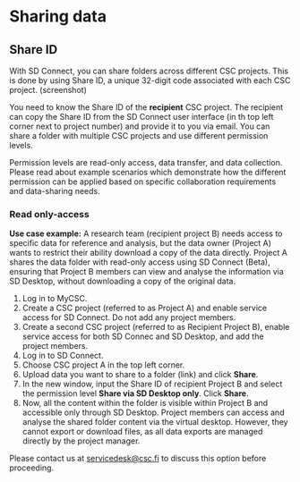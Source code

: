 # Sharing data

## Share ID 

With SD Connect, you can share folders across different CSC projects. This is done by using Share ID, a unique 32-digit code associated with each CSC project. (screenshot)

You need to know the Share ID of the **recipient** CSC project. The recipient can copy the Share ID from the SD Connect user interface (in th top left corner next to project number) and provide it to you via email. You can share a folder with multiple CSC projects and use different permission levels.

Permission levels are read-only access, data transfer, and data collection. Please read about example scenarios which  demonstrate how the different permission can be applied based on specific collaboration requirements and data-sharing needs.

### Read only-access

**Use case example:** A research team (recipient project B) needs access to specific data for reference and analysis, but the data owner (Project A) wants to restrict their ability download a copy of the data directly. Project A shares the data folder with read-only access using SD Connect (Beta), ensuring that Project B members can view and analyse the information via SD Desktop, without downloading a copy of the original data.


1. Log in to MyCSC.
2. Create a CSC project (referred to as Project A) and enable service access for SD Connect. Do not add any project members.
3. Create a second CSC project (referred to as Recipient Project B), enable service access for both SD Connec and SD Desktop, and add the project members.
4. Log in to SD Connect.
5. Choose CSC project A in the top left corner.
6. Upload data you want to share to a folder (link) and click **Share**.
7. In the new window, input the Share ID of recipient Project B and select the permission level **Share via SD Desktop only**. Click **Share**.
8. Now, all the content within the folder is visible within Project B and accessible only through SD Desktop. Project members can access and analyse the shared folder content via the virtual desktop. However, they cannot export or download files, as all data exports are managed directly by the project manager.

Please contact us at servicedesk@csc.fi to discuss this option before proceeding.


